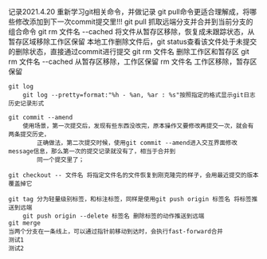 记录2021.4.20 重新学习git相关命令，并做记录
	git pull命令更适合理解成，将哪些修改添加到下一次commit提交里!!!
        git pull 抓取远端分支并合并到当前分支的组合命令
    git rm 文件名 --cached 将文件从暂存区移除，恢复成未跟踪状态，从暂存区域移除工作区保留
    本地工作删除文件后，git status查看该文件处于未提交的删除状态，直接通过commit进行提交
        git rm 文件名 删除工作区和暂存区
        git rm 文件名 --cached 从暂存区移除，工作区保留
        rm 文件名 工作区移除，暂存区保留
    
    git log
        git log --pretty=format:"%h - %an, %ar : %s"按照指定的格式显示git日志历史记录形式

    git commit --amend
        使用场景，第一次提交后，发现有些东西没改完，原本操作又要修改再提交一次，就会有两条提交历史，
            正确做法，第二次提交时候，使用git commit --amend进入交互界面修改message信息，那么第一次的提交记录就没有了，相当于合并到
            同一个提交里了；
    
    git checkout -- 文件名 将指定文件名的文件恢复到刚克隆完的样子，会用最近提交的版本覆盖掉它

    git tag 分为轻量级别标签，和标注标签，同样是使用git push origin 标签名 将标签推送到远端
        git push origin --delete 标签名 删除标签的动作推送到远端
    git merge
    当两个分支在一条线上，可以通过指针前移动到达时，会执行fast-forward合并
    测试1
    测试2